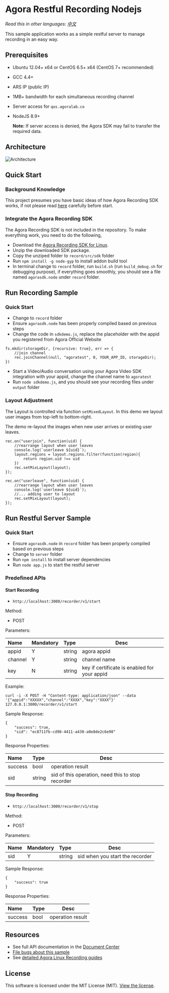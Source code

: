 # Agora Restful Recording Nodejs

*Read this in other languages: [中文](README_zh.md)*

This sample application works as a simple restful server to manage recording in an easy way.

## Prerequisites
- Ubuntu 12.04+ x64 or CentOS 6.5+ x64 (CentOS 7+ recommended)
- GCC 4.4+
- ARS IP (public IP)
- 1MB+ bandwidth for each simultaneous recording channel
- Server access for `qos.agoralab.co`
- NodeJS 8.9+

	**Note:** If server access is denied, the Agora SDK may fail to transfer the required data.

## Architecture
![Architecture](https://github.com/AgoraIO/Basic-Recording/blob/master/Agora-Restful-Recording-Nodejs/architecture.png)

## Quick Start
### Background Knowledge
This project presumes you have basic ideas of how Agora Recording SDK works, if not please read [here](https://github.com/AgoraIO/Basic-Recording/tree/master/Agora-LinuxServer-Recording) carefully before start.

### Integrate the Agora Recording SDK

The Agora Recording SDK is not included in the repository. To make everything work, you need to do the following, 

* Download the [Agora Recording SDK for Linux](https://www.agora.io/en/download/).
* Unzip the downloaded SDK package.
* Copy the unziped folder to `record/src/sdk` folder
* Run `npm install -g node-gyp` to install addon build tool
* In terminal change to `record` folder, run `build.sh` (run `build_debug.sh` for debugging purpose), if everything goes smoothly, you should see a file named `agorasdk.node` under `record` folder.


## Run Recording Sample
### Quick Start 
* Change to `record` folder
* Ensure `agorasdk.node` has been properly compiled based on previous steps
* Change the code in `sdkdemo.js`, replace the placeholder with the appid you registered from Agora Official Website

```
fs.mkdir(storageDir, {recursive: true}, err => {
	//join channel
	rec.joinChannel(null, "agoratest", 0, YOUR_APP_ID, storageDir);
})
```
* Start a Video/Audio conversation using your Agora Video SDK integration with your appid, change the channel name to `agoratest`
* Run `node sdkdemo.js`, and you should see your recording files under `output` folder

### Layout Adjustment
The Layout is controlled via function `setMixedLayout`.
In this demo we layout user images from top-left to bottom-right.

The demo re-layout the images when new user arrives or existing user leaves.

```
rec.on("userjoin", function(uid) {
    //rearrange layout when user leaves
    console.log(`userleave ${uid}`);
    layout.regions = layout.regions.filter(function(region){
        return region.uid !== uid
    })
    rec.setMixLayout(layout);
});
```

```
rec.on("userleave", function(uid) {
    //rearrange layout when user leaves
    console.log(`userleave ${uid}`);
    //... adding user to layout
    rec.setMixLayout(layout);
});
```

## Run Restful Server Sample
### Quick Start
* Ensure `agorasdk.node` in `record` folder has been properly compiled based on previous steps
* Change to `server` folder
* Run `npm install` to install server dependencies
* Run `node app.js` to start the restful server

### Predefined APIs
#### Start Recording

- `http://localhost:3000/recorder/v1/start`
  
Method:

- POST

Parameters:
 

|Name|Mandatory|Type|Desc|
|:----    |:---|:----- |-----   |
|appid |Y  |string |agora appid   |
|channel |Y  |string | channel name    |
|key     |N  |string | key if certificate is enabled for your appid    |

Example:
```
curl -i -X POST -H "Content-type: application/json" --data '{"appid":"XXXXX","channel":"XXXX","key":"XXXX"}' 127.0.0.1:3000/recorder/v1/start 
```

Sample Response:

```
{
    "success": true,
    "sid": "ec8711fb-cd98-4411-a430-a0e8de2c6e98"
}
```

Response Properties:

|Name|Type|Desc|
|:----|:----- |-----   |
|success  |bool |operation result   |
|sid  |string | sid of this operation, need this to stop recorder|

#### Stop Recording

- `http://localhost:3000/recorder/v1/stop`
  
Method:

- POST

Parameters:
 

|Name|Mandatory|Type|Desc|
|:----    |:---|:----- |-----   |
|sid |Y  |string |sid when you start the recorder   |

Sample Response:

```
{
    "success": true
}
```

Response Properties:

|Name|Type|Desc|
|:----|:----- |-----   |
|success  |bool |operation result   |

## Resources
- See full API documentation in the [Document Center](https://docs.agora.io/en/)
- [File bugs about this sample](https://github.com/AgoraIO/Basic-Recording/issues)
- See [detailed Agora Linux Recording guides](https://docs.agora.io/en/2.3.1/addons/Recording/Quickstart%20Guide/recording_cpp?platform=C%2B%2B)

## License
This software is licensed under the MIT License (MIT). [View the license](LICENSE.md).
